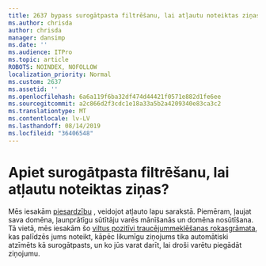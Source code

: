 ```yaml
---
title: 2637 bypass surogātpasta filtrēšanu, lai atļautu noteiktas ziņas?
ms.author: chrisda
author: chrisda
manager: dansimp
ms.date: ''
ms.audience: ITPro
ms.topic: article
ROBOTS: NOINDEX, NOFOLLOW
localization_priority: Normal
ms.custom: 2637
ms.assetid: ''
ms.openlocfilehash: 6a6a119f6ba32df474d44421f0571e882d1fe6ee
ms.sourcegitcommit: a2c866d2f3cdc1e18a33a5b2a4209340e83ca3c2
ms.translationtype: MT
ms.contentlocale: lv-LV
ms.lasthandoff: 08/14/2019
ms.locfileid: "36406548"
---
```

# <a name="bypass-spam-filtering-to-allow-specific-messages"></a>Apiet surogātpasta filtrēšanu, lai atļautu noteiktas ziņas?

Mēs iesakām [piesardzību](https://docs.microsoft.com/exchange/troubleshoot/antispam/cautions-against-bypassing-spam-filters) , veidojot atļauto lapu sarakstā. Piemēram, ļaujat sava domēna, ļaunprātīgu sūtītāju varēs mānīšanās un domēna nosūtīšana.  Tā vietā, mēs iesakām šo [viltus pozitīvi traucējummeklēšanas rokasgrāmata](https://docs.microsoft.com/office365/securitycompliance/prevent-email-from-being-marked-as-spam), kas palīdzēs jums noteikt, kāpēc likumīgu ziņojums tika automātiski atzīmēts kā surogātpasts, un ko jūs varat darīt, lai droši varētu piegādāt ziņojumu.
